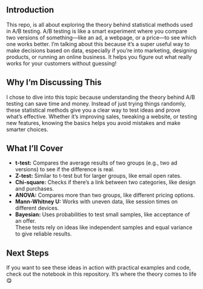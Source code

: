 ## Introduction  
This repo, is all about exploring the theory behind statistical methods used in A/B testing. A/B testing is like a smart experiment where you compare two versions of something—like an ad, a webpage, or a price—to see which one works better. I’m talking about this because it’s a super useful way to make decisions based on data, especially if you’re into marketing, designing products, or running an online business. It helps you figure out what really works for your customers without guessing!

## Why I’m Discussing This  
I chose to dive into this topic because understanding the theory behind A/B testing can save time and money. Instead of just trying things randomly, these statistical methods give you a clear way to test ideas and prove what’s effective. Whether it’s improving sales, tweaking a website, or testing new features, knowing the basics helps you avoid mistakes and make smarter choices.

## What I’ll Cover  
  - **t-test:** Compares the average results of two groups (e.g., two ad versions) to see if the difference is real.  
  - **Z-test:** Similar to t-test but for larger groups, like email open rates.  
  - **Chi-square:** Checks if there’s a link between two categories, like design and purchases.  
  - **ANOVA:** Compares more than two groups, like different pricing options.  
  - **Mann-Whitney U:** Works with uneven data, like session times on different devices.  
  - **Bayesian:** Uses probabilities to test small samples, like acceptance of an offer.  
  These tests rely on ideas like independent samples and equal variance to give reliable results.

## Next Steps  
If you want to see these ideas in action with practical examples and code, check out the notebook in this repository. 
It’s where the theory comes to life😋
